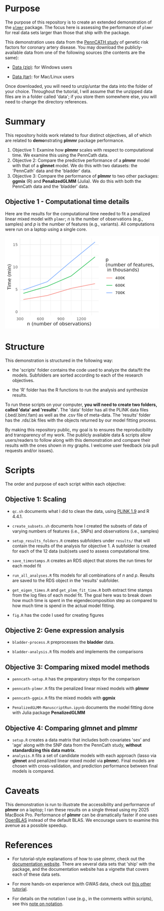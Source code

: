 # Purpose

The purpose of this repository is to create an extended demonstration of the [`plmmr`](https://github.com/pbreheny/plmmr) package. The focus here is assessing the performance of `plmmr` for real data sets larger than those that ship with the package.

This demonstration uses data from the [PennCATH study](https://pubmed.ncbi.nlm.nih.gov/21239051/) of genetic risk factors for coronary artery disease. You may download the publicly-available data from one of the following sources (the contents are the same):

-   [Data (zip)](https://d1ypx1ckp5bo16.cloudfront.net/penncath/penncath.zip): for Windows users

-   [Data (tar)](https://d1ypx1ckp5bo16.cloudfront.net/penncath/penncath.tar.gz): for Mac/Linux users

Once downloaded, you will need to unzip/untar the data into the folder of your choice. Throughout the tutorial, I will assume that the unzipped data files are in a folder called 'data'; if you store them somewhere else, you will need to change the directory references.

# Summary

This repository holds work related to four distinct objectives, all of which are related to **demo**nstrating **plmmr** package performance.

1.  Objective 1: Examine how **plmmr** scales with respect to computational time. We examine this using the PennCath data.
2.  Objective 2: Compare the predictive performance of a **plmmr** model with that of a **glmnet** model. We do this with two datasets: the 'PennCath' data and the 'bladder' data.
3.  Objective 3: Compare the performance of **plmmr** to two other packages: **ggmix** (R) and **PenalizedGLMM** (Julia). We do this with both the PennCath data and the 'bladder' data.

## Objective 1 - Computational time details

Here are the results for the computational time needed to fit a penalized linear mixed model with `plmmr`; $n$ is the number of observations (e.g., samples) and $p$ is the number of features (e.g., variants). All computations were run on a laptop using a single core.

![](figures/total_time.png)

# Structure

This demonstration is structured in the following way:

-   the 'scripts' folder contains the code used to analyze the data/fit the models. Subfolders are sorted according to each of the research objectives.

-   the 'R' folder has the R functions to run the analysis and synthesize results.

To run these scripts on your computer, **you will need to create two folders, called 'data' and 'results'**. The 'data' folder has all the PLINK data files (.bed/.bim/.fam) as well as the .csv file of meta-data. The 'results' folder has the .rds/.bk files with the objects returned by our model fitting process.

By making this repository public, my goal is to ensures the reproducibility and transparency of my work. The publicly available data & scripts allow users/readers to follow along with this demonstration and compare their results with the ones shown in my graphs. I welcome user feedback (via pull requests and/or issues).

# Scripts

The order and purpose of each script within each objective:

## Objective 1: Scaling

-   `qc.sh` documents what I did to clean the data, using [PLINK 1.9](https://www.cog-genomics.org/plink/1.9/) and R 4.4.1.

-   `create_subsets.sh` documents how I created the subsets of data of varying numbers of features (i.e., SNPs) and observations (i.e., samples)

-   `setup_results_folders.R` creates subfolders under `results/` that will contain the results of the analysis for objective 1. A subfolder is created for each of the 12 data (sub)sets used to assess computational time.

-   `save_timestamps.R` creates an RDS object that stores the run times for each model fit

-   `run_all_analyses.R` fits models for all combinations of $n$ and $p$. Results are saved to the RDS object in the 'results' subfolder.

-   `get_eigen_times.R` and `get_plmm_fit_time.R` both extract time stamps from the log files of each model fit. The goal here was to break down how much time is spent in the eigendecomposition step as compared to how much time is spend in the actual model fitting.

-   `fig.R` has the code I used for creating figures

## Objective 2: Gene expression analysis

-   `bladder-process.R` preprocesses the **bladder** data.

-   `bladder-analysis.R` fits models and implements the comparisons

## Objective 3: Comparing mixed model methods

-   `penncath-setup.R` has the preparatory steps for the comparison

-   `penncath-plmmr.R` fits the penalized linear mixed models with **plmmr**

-   `penncath-ggmix.R` fits the mixed models with **ggmix**

-   `PenalizedGLMM-ManuscriptRun.ipynb` documents the model fitting done with Julia package **PenalizedGLMM**

## Objective 4: Comparing glmnet and plmmr

-   `setup.R` creates a data matrix that includes both covariates 'sex' and 'age' along with the SNP data from the PennCath study, **without standardizing this data matrix**.
-   `analysis.R` fits a set of candidate models with each approach (lasso via **glmnet** and penalized linear mixed model via **plmmr**). Final models are chosen with cross-validation, and prediction performance between final models is compared.

# Caveats

This demonstration is run to illustrate the accessibility and performance of **plmmr** on a laptop; I ran these results on a single thread using my 2025 MacBook Pro. Performance of **plmmr** can be dramatically faster if one uses [OpenBLAS](http://www.openmathlib.org/OpenBLAS/) instead of the default BLAS. We encourage users to examine this avenue as a possible speedup.

# References

-   For tutorial-style explanations of how to use plmmr, check out the [documentation website](https://pbreheny.github.io/plmmr/articles/getting-started.html#data-input-types). There are several data sets that 'ship' with the package, and the documentation website has a vignette that covers each of these data sets.

-   For more hands-on experience with GWAS data, check out [this other tutorial](https://pbreheny.github.io/adv-gwas-tutorial/index.html).

-   For details on the notation I use (e.g., in the comments within scripts), see this [note on notation](https://pbreheny.github.io/plmmr/articles/notation.html).
